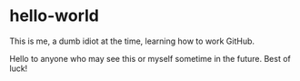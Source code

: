 # hello-world

This is me, a dumb idiot at the time, learning how to work GitHub.

Hello to anyone who may see this or myself sometime in the future.
Best of luck!
